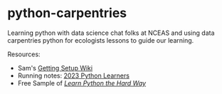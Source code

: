 # python-carpentries
Learning python with data science chat folks at NCEAS and using data carpentries python for ecologists lessons to guide our learning.

Resources:

- Sam's [Getting Setup Wiki](https://github.com/samanthacsik/carpentries-python-ecology/wiki/Getting-Setup)
- Running notes: [2023 Python Learners](https://docs.google.com/document/d/13KOoTjM5g2_rdQKgUvmmM4qlIo-16MKnG7l1MgIuTHQ/edit#heading=h.fkprsp2zhr2u)
- Free Sample of [*Learn Python the Hard Way*](https://learnpythonthehardway.org/python3/)

